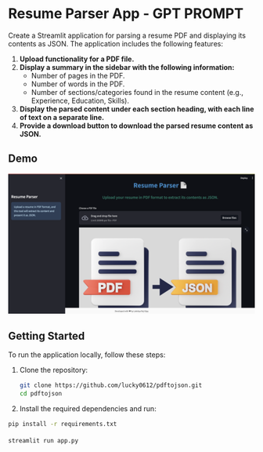 # Resume Parser App - GPT PROMPT

Create a Streamlit application for parsing a resume PDF and displaying its contents as JSON. The application includes the following features:

1. **Upload functionality for a PDF file.**
2. **Display a summary in the sidebar with the following information:**
   - Number of pages in the PDF.
   - Number of words in the PDF.
   - Number of sections/categories found in the resume content (e.g., Experience, Education, Skills).
3. **Display the parsed content under each section heading, with each line of text on a separate line.**
4. **Provide a download button to download the parsed resume content as JSON.**

## Demo

![Demo](./demo.png)

## Getting Started

To run the application locally, follow these steps:

1. Clone the repository:

   ```bash
   git clone https://github.com/lucky0612/pdftojson.git
   cd pdftojson  

2.	Install the required dependencies and run:
   
   ```bash
   pip install -r requirements.txt

   streamlit run app.py
   

